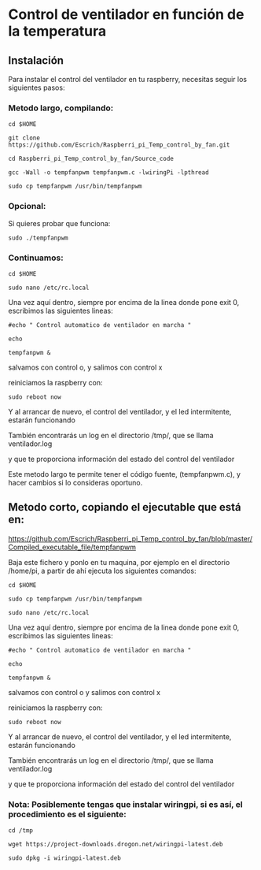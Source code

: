 # Control de ventilador en función de la temperatura

## Instalación

Para instalar el control del ventilador en tu raspberry, necesitas seguir los siguientes pasos:

### Metodo largo, compilando:

`cd $HOME`

`git clone https://github.com/Escrich/Raspberri_pi_Temp_control_by_fan.git`

`cd Raspberri_pi_Temp_control_by_fan/Source_code`

`gcc -Wall -o tempfanpwm tempfanpwm.c -lwiringPi -lpthread`

`sudo cp tempfanpwm /usr/bin/tempfanpwm `



### Opcional:
Si quieres probar que funciona:

`sudo ./tempfanpwm`



### Continuamos:

`cd $HOME`

`sudo nano /etc/rc.local`

Una vez aquí dentro, siempre por encima de la linea donde pone exit 0, escribimos las siguientes lineas:

`#echo " Control automatico de ventilador en marcha "`

`echo`

`tempfanpwm &`




salvamos con control o, y salimos con control x

reiniciamos la raspberry con:

`sudo reboot now`

Y al arrancar de nuevo, el control del ventilador, y el led intermitente, estarán funcionando

También encontrarás un log en el directorio /tmp/, que se llama ventilador.log

y que te proporciona información del estado del control del ventilador

Este metodo largo te permite tener el código fuente, (tempfanpwm.c), y hacer cambios si lo consideras oportuno.



## Metodo corto, copiando el ejecutable que está en:
https://github.com/Escrich/Raspberri_pi_Temp_control_by_fan/blob/master/Compiled_executable_file/tempfanpwm

Baja este fichero y ponlo en tu maquina, por ejemplo en el directorio /home/pi, a partir de ahí ejecuta los siguientes comandos:

`cd $HOME`

`sudo cp tempfanpwm /usr/bin/tempfanpwm `

`sudo nano /etc/rc.local`

Una vez aquí dentro, siempre por encima de la linea donde pone exit 0, escribimos las siguientes lineas:

`#echo " Control automatico de ventilador en marcha "`

`echo`

`tempfanpwm &`

salvamos con control o y salimos con control x

reiniciamos la raspberry con:

`sudo reboot now`

Y al arrancar de nuevo, el control del ventilador, y el led intermitente, estarán funcionando

También encontrarás un log en el directorio /tmp/, que se llama ventilador.log

y que te proporciona información del estado del control del ventilador


### Nota: Posiblemente tengas que instalar wiringpi, si es así, el procedimiento es el siguiente:


`cd /tmp`

`wget https://project-downloads.drogon.net/wiringpi-latest.deb`

`sudo dpkg -i wiringpi-latest.deb`




